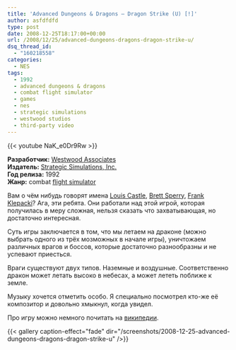 ```yaml
---
title: 'Advanced Dungeons & Dragons – Dragon Strike (U) [!]'
author: asfdfdfd
type: post
date: 2008-12-25T18:17:00+00:00
url: /2008/12/25/advanced-dungeons-dragons-dragon-strike-u/
dsq_thread_id:
  - "160218558"
categories:
  - NES
tags:
  - 1992
  - advanced dungeons & dragons
  - combat flight simulator
  - games
  - nes
  - strategic simulations
  - westwood studios
  - third-party video
---
```

{{< youtube NaK_e0Dr9Rw >}}

**Разработчик:** [Westwood Associates](http://en.wikipedia.org/wiki/Westwood_Studios)  
**Издатель:** [Strategic Simulations, Inc.](http://en.wikipedia.org/wiki/Strategic_Simulations,_Inc.)  
**Год релиза:** 1992  
**Жанр:** combat [flight simulator](http://en.wikipedia.org/wiki/Combat_flight_simulator)

Вам о чём нибудь говорят имена [Louis Castle](http://en.wikipedia.org/wiki/Louis_Castle), [Brett Sperry](http://en.wikipedia.org/wiki/Brett_Sperry), [Frank Klepacki](http://en.wikipedia.org/wiki/Frank_Klepacki)? Ага, эти ребята. Они работали над этой игрой, которая получилась в меру сложная, нельзя сказать что захватывающая, но достаточно интересная. 

Суть игры заключается в том, что мы летаем на драконе (можно выбрать одного из трёх мозможных в начале игры), уничтожаем различных врагов и боссов, которые достаточно разнообразны и не успевают приесться. 

Враги существуют двух типов. Наземные и воздушные. Соответственно дракон может летать высоко в небесах, а может лететь поближе к земле. 

Музыку хочется отметить особо. Я специально посмотрел кто-же её композитор и довольно хмыкнул, когда увидел. 

Про игру можно немного почитать на [википедии](http://en.wikipedia.org/wiki/DragonStrike_(computer_game)). 

<!--more-->

{{< gallery caption-effect="fade" dir="/screenshots/2008-12-25-advanced-dungeons-dragons-dragon-strike-u" />}}